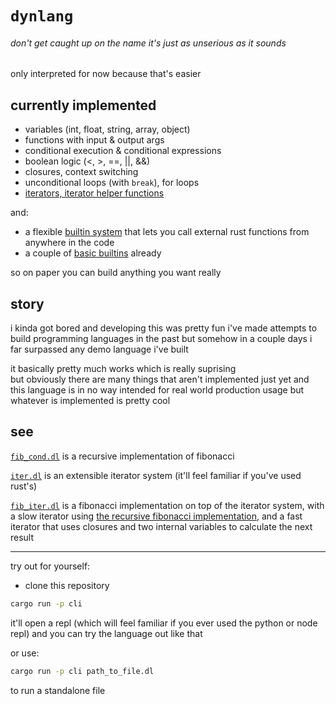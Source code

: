 # `dynlang`

###### don't get caught up on the name it's just as unserious as it sounds

only interpreted for now because that's easier

## currently implemented

- variables (int, float, string, array, object)
- functions with input & output args
- conditional execution & conditional expressions
- boolean logic (<, >, ==, ||, &&)
- closures, context switching
- unconditional loops (with `break`), for loops
- [iterators, iterator helper functions](/iter.dl)

and:

- a flexible [builtin system](/interpret/src/val.rs#L189) that lets you call external rust functions from anywhere in the code
- a couple of [basic builtins](/cli/src/std_builtins.rs) already

so on paper you can build anything you want really

## story

i kinda got bored and developing this was pretty fun i've made attempts to build programming languages in the past but somehow in a couple days i far surpassed any demo language i've built

it basically pretty much works which is really suprising \
but obviously there are many things that aren't implemented just yet and this language is in no way intended for real world production usage
but whatever is implemented is pretty cool

## see

[`fib_cond.dl`](/fib_cond.dl) is a recursive implementation of fibonacci

[`iter.dl`](/iter.dl) is an extensible iterator system (it'll feel familiar if you've used rust's)

[`fib_iter.dl`](/fib_iter.dl) is a fibonacci implementation on top of the iterator system, with a slow iterator using [the recursive fibonacci implementation](/fib_cond.dl), and a fast iterator that uses closures and two internal variables to calculate the next result

---

try out for yourself:

- clone this repository

```sh
cargo run -p cli
```

it'll open a repl (which will feel familiar if you ever used the python or node repl) and you can try the language out like that

or use:

```sh
cargo run -p cli path_to_file.dl
```

to run a standalone file
